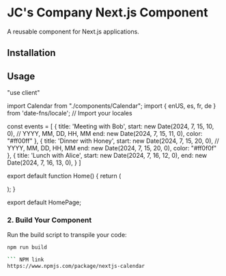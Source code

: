 # JC's Company Next.js Component

A reusable component for Next.js applications.

## Installation

## Usage
"use client"

import Calendar from "./components/Calendar";
import { enUS, es, fr, de } from 'date-fns/locale'; // Import your locales


const events = [
	{
		title: 'Meeting with Bob',
		start: new Date(2024, 7, 15, 10, 0), // YYYY, MM, DD, HH, MM
		end: new Date(2024, 7, 15, 11, 0),
		color: "#ff00ff"
	},
	{
		title: 'Dinner with Honey',
		start: new Date(2024, 7, 15, 20, 0), // YYYY, MM, DD, HH, MM
		end: new Date(2024, 7, 15, 20, 0),
		color: "#ff0f0f"
	},
	{
		title: 'Lunch with Alice',
		start: new Date(2024, 7, 16, 12, 0),
		end: new Date(2024, 7, 16, 13, 0),
	}
]

export default function Home() {
	return (
		<main className="m-5 flex w-[700px] h-[700px] flex-col items-center justify-between bg-white p-4">
			<Calendar events={events} locale={enUS} />
		</main>
	);
}


export default HomePage;

### 2. **Build Your Component**

Run the build script to transpile your code:

```bash
npm run build

``` NPM link
https://www.npmjs.com/package/nextjs-calendar
